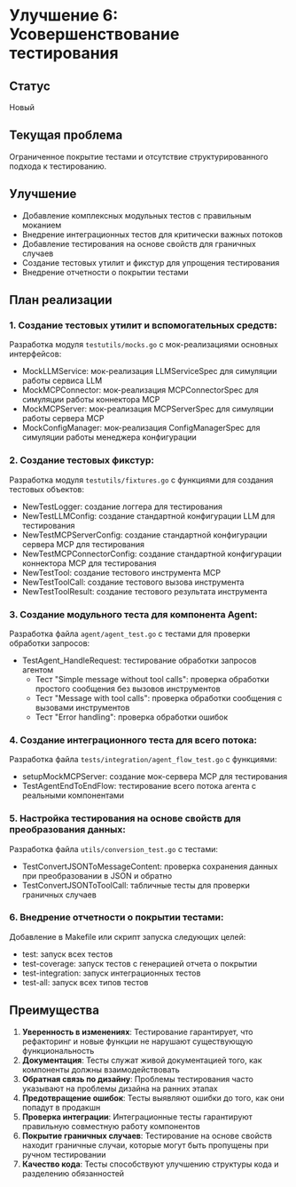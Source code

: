 # Улучшение 6: Усовершенствование тестирования

## Статус
Новый

## Текущая проблема
Ограниченное покрытие тестами и отсутствие структурированного подхода к тестированию.

## Улучшение
- Добавление комплексных модульных тестов с правильным моканием
- Внедрение интеграционных тестов для критически важных потоков
- Добавление тестирования на основе свойств для граничных случаев
- Создание тестовых утилит и фикстур для упрощения тестирования
- Внедрение отчетности о покрытии тестами

## План реализации

### 1. Создание тестовых утилит и вспомогательных средств:
Разработка модуля `testutils/mocks.go` с мок-реализациями основных интерфейсов:
- MockLLMService: мок-реализация LLMServiceSpec для симуляции работы сервиса LLM
- MockMCPConnector: мок-реализация MCPConnectorSpec для симуляции работы коннектора MCP
- MockMCPServer: мок-реализация MCPServerSpec для симуляции работы сервера MCP
- MockConfigManager: мок-реализация ConfigManagerSpec для симуляции работы менеджера конфигурации

### 2. Создание тестовых фикстур:
Разработка модуля `testutils/fixtures.go` с функциями для создания тестовых объектов:
- NewTestLogger: создание логгера для тестирования
- NewTestLLMConfig: создание стандартной конфигурации LLM для тестирования
- NewTestMCPServerConfig: создание стандартной конфигурации сервера MCP для тестирования
- NewTestMCPConnectorConfig: создание стандартной конфигурации коннектора MCP для тестирования
- NewTestTool: создание тестового инструмента MCP
- NewTestToolCall: создание тестового вызова инструмента
- NewTestToolResult: создание тестового результата инструмента

### 3. Создание модульного теста для компонента Agent:
Разработка файла `agent/agent_test.go` с тестами для проверки обработки запросов:
- TestAgent_HandleRequest: тестирование обработки запросов агентом
  - Тест "Simple message without tool calls": проверка обработки простого сообщения без вызовов инструментов
  - Тест "Message with tool calls": проверка обработки сообщения с вызовами инструментов
  - Тест "Error handling": проверка обработки ошибок

### 4. Создание интеграционного теста для всего потока:
Разработка файла `tests/integration/agent_flow_test.go` с функциями:
- setupMockMCPServer: создание мок-сервера MCP для тестирования
- TestAgentEndToEndFlow: тестирование всего потока агента с реальными компонентами

### 5. Настройка тестирования на основе свойств для преобразования данных:
Разработка файла `utils/conversion_test.go` с тестами:
- TestConvertJSONToMessageContent: проверка сохранения данных при преобразовании в JSON и обратно
- TestConvertJSONToToolCall: табличные тесты для проверки граничных случаев

### 6. Внедрение отчетности о покрытии тестами:
Добавление в Makefile или скрипт запуска следующих целей:
- test: запуск всех тестов
- test-coverage: запуск тестов с генерацией отчета о покрытии
- test-integration: запуск интеграционных тестов
- test-all: запуск всех типов тестов

## Преимущества

1. **Уверенность в изменениях**: Тестирование гарантирует, что рефакторинг и новые функции не нарушают существующую функциональность
2. **Документация**: Тесты служат живой документацией того, как компоненты должны взаимодействовать
3. **Обратная связь по дизайну**: Проблемы тестирования часто указывают на проблемы дизайна на ранних этапах
4. **Предотвращение ошибок**: Тесты выявляют ошибки до того, как они попадут в продакшн
5. **Проверка интеграции**: Интеграционные тесты гарантируют правильную совместную работу компонентов
6. **Покрытие граничных случаев**: Тестирование на основе свойств находит граничные случаи, которые могут быть пропущены при ручном тестировании
7. **Качество кода**: Тесты способствуют улучшению структуры кода и разделению обязанностей